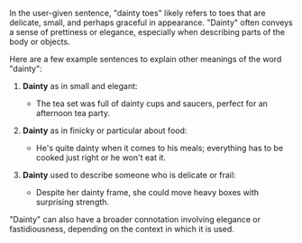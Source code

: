 In the user-given sentence, "dainty toes" likely refers to toes that are delicate, small, and perhaps graceful in appearance. "Dainty" often conveys a sense of prettiness or elegance, especially when describing parts of the body or objects.

Here are a few example sentences to explain other meanings of the word "dainty":

1. **Dainty** as in small and elegant:
   - The tea set was full of dainty cups and saucers, perfect for an afternoon tea party.

2. **Dainty** as in finicky or particular about food:
   - He's quite dainty when it comes to his meals; everything has to be cooked just right or he won't eat it.

3. **Dainty** used to describe someone who is delicate or frail:
   - Despite her dainty frame, she could move heavy boxes with surprising strength.

"Dainty" can also have a broader connotation involving elegance or fastidiousness, depending on the context in which it is used.